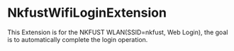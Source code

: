 NkfustWifiLoginExtension
=====
This Extension is for the NKFUST WLAN(SSID=nkfust, Web Login), the goal is to automatically complete the login operation.
